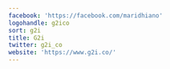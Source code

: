 ```yaml
---
facebook: 'https://facebook.com/maridhiano'
logohandle: g2ico
sort: g2i
title: G2i
twitter: g2i_co
website: 'https://www.g2i.co/'
---
```

